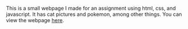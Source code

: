This is a small webpage I made for an assignment using html, css, and javascript.
It has cat pictures and pokemon, among other things.
You can view the webpage [here](https://st-louis-women-march-2022.github.io/js-assignment-4-html-me-something-PaperLily12/).

